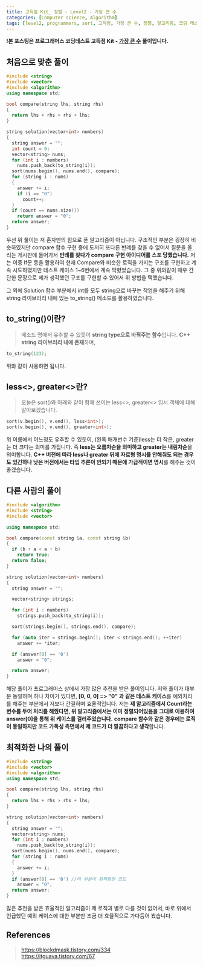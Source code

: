 ```yaml
---
title: 고득점 Kit_ 정렬 - Level2 - 가장 큰 수
categories: [Computer science, Algorithm]
tags: [level2, programmers, sort, 고득점, 가장 큰 수, 정렬, 알고리즘, 코딩 테스트, 프로그래머스]
---
```


**!본 포스팅은 프로그래머스 코딩테스트 고득점 Kit - [가장 큰 수](https://programmers.co.kr/learn/courses/30/lessons/42746) 풀이입니다.**

## 처음으로 맞춘 풀이
``` cpp
#include <string>
#include <vector>
#include <algorithm>
using namespace std;

bool compare(string lhs, string rhs)
{
  return lhs + rhs > rhs + lhs;
}

string solution(vector<int> numbers)
{
  string answer = "";
  int count = 0;
  vector<string> nums;
  for (int i : numbers)
    nums.push_back(to_string(i));
  sort(nums.begin(), nums.end(), compare);
  for (string i : nums)
  {
    answer += i;
    if (i == "0")
      count++;
  }
  if (count == nums.size())
    return answer = "0";
  return answer;
}
```

우선 위 풀이는 저 혼자만의 힘으로 푼 알고리즘이 아닙니다. 구조적인 부분은 굉장히 비슷하였지만 compare 함수 구현 중에 도저히 또다른 반례를 찾을 수 없어서 질문을 올리는 게시판에 들어가서 **반례를 찾다가 compare 구현 아이디어를 스포 당했습니다.**
저는 이중 If문 등을 활용하여 현재 Compare와 비슷한 로직을 가지는 구조를 구현하고 계속 시도하였지만 테스트 케이스 1~6번에서 계속 막혔었습니다. 그 중 위와같이 매우 간단한 문장으로 제가 생각했던 구조를 구현할 수 있어서 위 방법을 택했습니다.

그 외에 Solution 함수 부분에서 int를 모두 string으로 바꾸는 작업을 해주기 위해 string 라이브러리 내에 있는 to_string() 메소드를 활용하였습니다.

## to_string()이란?
> 메소드 명에서 유추할 수 있듯이 **string type으로 바꿔주는 함수**입니다. **C++ string 라이브러리 내에 존재**하며, 
``` cpp
to_string(123);
```
위와 같이 사용하면 됩니다.

## less<>, greater<>란?
> 오늘은 sort()와 아래와 같이 함께 쓰이는 less<>, greater<> 임시 객체에 대해 알아보겠습니다.
``` cpp
sort(v.begin(), v.end(), less<int>);
sort(v.begin(), v.end(), greater<int>);
```
위 이름에서 어느정도 유추할 수 있듯이, (왼쪽 매개변수 기준)less는 더 작은, greater는 더 크다는 의미를 가집니다. 즉 **less는 오름차순을 의미하고 greater는 내림차순**을 의미합니다.
**C++ 버전에 따라 less나 greater 뒤에 자료형 명시를 안해줘도 되는 경우도 있긴하나 낮은 버전에서는 타입 추론이 안되기 때문에 가급적이면 명시**를 해주는 것이 좋겠습니다.

## 다른 사람의 풀이
``` cpp
#include <algorithm>
#include <string>
#include <vector>

using namespace std;

bool compare(const string &a, const string &b)
{
  if (b + a < a + b)
    return true;
  return false;
}

string solution(vector<int> numbers)
{
  string answer = "";

  vector<string> strings;

  for (int i : numbers)
    strings.push_back(to_string(i));

  sort(strings.begin(), strings.end(), compare);

  for (auto iter = strings.begin(); iter < strings.end(); ++iter)
    answer += *iter;

  if (answer[0] == '0')
    answer = "0";

  return answer;
}
```
해당 풀이가 프로그래머스 상에서 가장 많은 추천을 받은 풀이입니다. 저와 풀이가 대부분 동일하며 하나 차이가 있다면, **[0, 0, 0] => "0" 과 같은 테스트 케이스**를 예외처리를 해주는 부분에서 저보다 간결하며 효율적입니다. 
저는 **제 알고리즘에서 Count라는 변수를 두어 처리를 해줬다면, 위 알고리즘에서는 이미 정렬되어있음을 그대로 이용하여 answer[0]을 통해 위 케이스를 걸러주었습니다.**
**compare 함수와 같은 경우에는 로직이 동일하지만 코드 가독성 측면에서 제 코드가 더 깔끔하다고 생각**합니다.

## 최적화한 나의 풀이
``` cpp
#include <string>
#include <vector>
#include <algorithm>
using namespace std;

bool compare(string lhs, string rhs)
{
  return lhs + rhs > rhs + lhs;
}

string solution(vector<int> numbers)
{
  string answer = "";
  vector<string> nums;
  for (int i : numbers)
    nums.push_back(to_string(i));
  sort(nums.begin(), nums.end(), compare);
  for (string i : nums)
  {
    answer += i;
  }
  if (answer[0] == '0') //이 부분이 최적화한 코드
    answer = "0";
  return answer;
}
```
많은 추천을 받은 효율적인 알고리즘이 제 로직과 별로 다를 것이 없어서, 바로 위에서 언급했던 예외 케이스에 대한 부분만 조금 더 효율적으로 가다듬어 봤습니다.

## References
> https://blockdmask.tistory.com/334  
https://itguava.tistory.com/67